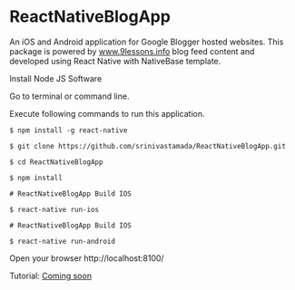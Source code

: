 # ReactNativeBlogApp
An iOS and Android application for Google Blogger hosted websites. This package is powered by www.9lessons.info blog feed content and developed using React Native with NativeBase template.   

Install Node JS Software

Go to terminal or command line.

Execute following commands to run this application.

```
$ npm install -g react-native

$ git clone https://github.com/srinivastamada/ReactNativeBlogApp.git

$ cd ReactNativeBlogApp

$ npm install

# ReactNativeBlogApp Build IOS

$ react-native run-ios

# ReactNativeBlogApp Build IOS

$ react-native run-android

```

Open your browser http://localhost:8100/

Tutorial: <a href="http://www.9lessons.info/2017/01/ionic-2-mobile-app-using-angular-2-and.html">Coming soon</a>
